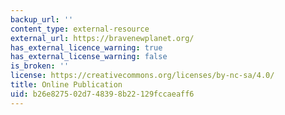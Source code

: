 ```yaml
---
backup_url: ''
content_type: external-resource
external_url: https://bravenewplanet.org/
has_external_licence_warning: true
has_external_license_warning: false
is_broken: ''
license: https://creativecommons.org/licenses/by-nc-sa/4.0/
title: Online Publication
uid: b26e8275-02d7-4839-8b22-129fccaeaff6
---
```

